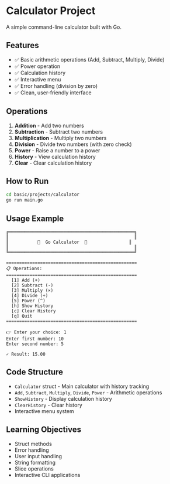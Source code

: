 # Calculator Project

A simple command-line calculator built with Go.

## Features

- ✅ Basic arithmetic operations (Add, Subtract, Multiply, Divide)
- ✅ Power operation
- ✅ Calculation history
- ✅ Interactive menu
- ✅ Error handling (division by zero)
- ✅ Clean, user-friendly interface

## Operations

1. **Addition** - Add two numbers
2. **Subtraction** - Subtract two numbers
3. **Multiplication** - Multiply two numbers
4. **Division** - Divide two numbers (with zero check)
5. **Power** - Raise a number to a power
6. **History** - View calculation history
7. **Clear** - Clear calculation history

## How to Run

```bash
cd basic/projects/calculator
go run main.go
```

## Usage Example

```
╔════════════════════════════════════════════════╗
║                                                ║
║           🧮  Go Calculator  🧮                ║
║                                                ║
╚════════════════════════════════════════════════╝

==================================================
📋 Operations:
==================================================
  [1] Add (+)
  [2] Subtract (-)
  [3] Multiply (×)
  [4] Divide (÷)
  [5] Power (^)
  [h] Show History
  [c] Clear History
  [q] Quit
==================================================

👉 Enter your choice: 1
Enter first number: 10
Enter second number: 5

✓ Result: 15.00
```

## Code Structure

- `Calculator` struct - Main calculator with history tracking
- `Add`, `Subtract`, `Multiply`, `Divide`, `Power` - Arithmetic operations
- `ShowHistory` - Display calculation history
- `ClearHistory` - Clear history
- Interactive menu system

## Learning Objectives

- Struct methods
- Error handling
- User input handling
- String formatting
- Slice operations
- Interactive CLI applications

